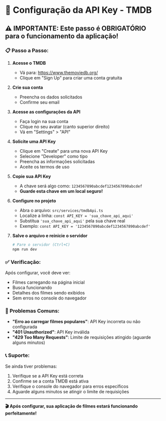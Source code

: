 # 🔑 Configuração da API Key - TMDB

## ⚠️ IMPORTANTE: Este passo é OBRIGATÓRIO para o funcionamento da aplicação!

### 📋 Passo a Passo:

1. **Acesse o TMDB**
   - Vá para: https://www.themoviedb.org/
   - Clique em "Sign Up" para criar uma conta gratuita

2. **Crie sua conta**
   - Preencha os dados solicitados
   - Confirme seu email

3. **Acesse as configurações da API**
   - Faça login na sua conta
   - Clique no seu avatar (canto superior direito)
   - Vá em "Settings" > "API"

4. **Solicite uma API Key**
   - Clique em "Create" para uma nova API Key
   - Selecione "Developer" como tipo
   - Preencha as informações solicitadas
   - Aceite os termos de uso

5. **Copie sua API Key**
   - A chave será algo como: `1234567890abcdef1234567890abcdef`
   - **Guarde esta chave em um local seguro!**

6. **Configure no projeto**
   - Abra o arquivo: `src/services/tmdbApi.ts`
   - Localize a linha: `const API_KEY = 'sua_chave_api_aqui'`
   - Substitua `'sua_chave_api_aqui'` pela sua chave real
   - Exemplo: `const API_KEY = '1234567890abcdef1234567890abcdef'`

7. **Salve o arquivo e reinicie o servidor**
   ```bash
   # Pare o servidor (Ctrl+C)
   npm run dev
   ```

### ✅ Verificação:

Após configurar, você deve ver:

- Filmes carregando na página inicial
- Busca funcionando
- Detalhes dos filmes sendo exibidos
- Sem erros no console do navegador

### 🚨 Problemas Comuns:

- **"Erro ao carregar filmes populares"**: API Key incorreta ou não configurada
- **"401 Unauthorized"**: API Key inválida
- **"429 Too Many Requests"**: Limite de requisições atingido (aguarde alguns minutos)

### 📞 Suporte:

Se ainda tiver problemas:

1. Verifique se a API Key está correta
2. Confirme se a conta TMDB está ativa
3. Verifique o console do navegador para erros específicos
4. Aguarde alguns minutos se atingir o limite de requisições

---

**🎬 Após configurar, sua aplicação de filmes estará funcionando perfeitamente!**
